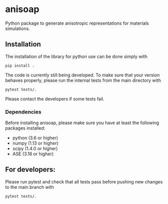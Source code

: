 # anisoap
Python package to generate anisotropic representations for materials simulations.

## Installation

The installation of the library for python use can be done simply with

    pip install .

The code is currently still being developed. To make sure that your version behaves properly, please run the internal tests from the main directory with

    pytest tests/.

Please contact the developers if some tests fail.

### Dependencies

Before installing anisoap, please make sure you have at least the
following packages installed:
* python (3.6 or higher)
* numpy (1.13 or higher)
* scipy (1.4.0 or higher)
* ASE (3.18 or higher)


## For developers:
Please run pytest and check that all tests pass before pushing new changes to the main branch with

    pytest tests/.

